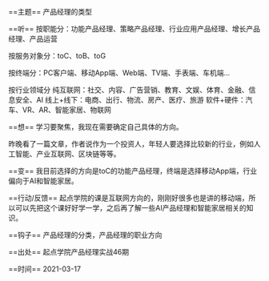 ==主题==
产品经理的类型

==听==
按职能分：功能产品经理、策略产品经理、行业应用产品经理、增长产品经理、产品运营

按服务对象分：toC、toB、toG

按终端分：PC客户端、移动App端、Web端、TV端、手表端、车机端...

按行业领域分
纯互联网：社交、内容、广告营销、教育、文娱、体育、金融、信息安全、AI
线上+线下：电商、出行、物流、房产、医疗、旅游
软件+硬件：汽车、VR、AR、智能家居、物联网

==想==
学习要聚焦，我现在需要确定自己具体的方向。

昨晚看了一篇文章，作者说作为一个投资人，年轻人要选择比较新的行业，例如人工智能、产业互联网、区块链等等。

==变==
我目前选择的方向是toC的功能产品经理，终端是选择移动App端，行业偏向于AI和智能家居。

==行动/反馈==
起点学院的课是互联网方向的，刚刚好很多也是讲的移动端，所以可以先把这个课好好学一学，之后再了解一些AI产品经理和智能家居相关的知识。

==钩子==
产品经理的分类，产品经理的职业方向

==出处==
起点学院产品经理实战46期

==时间==
2021-03-17